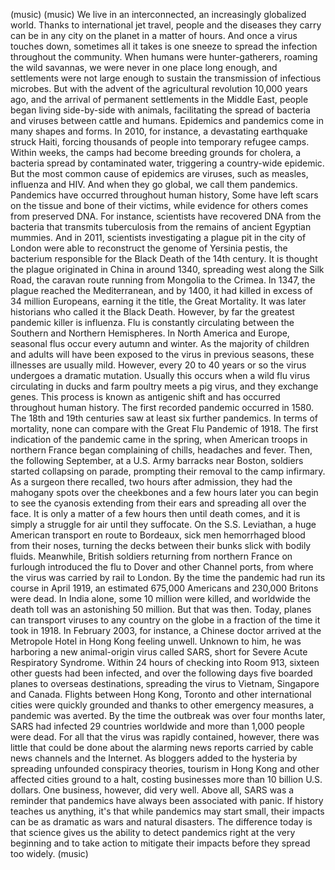 
(music)
(music)
We live in an interconnected,
an increasingly globalized world.
Thanks to international jet travel,
people and the diseases they carry
can be in any city on the planet
in a matter of hours.
And once a virus touches down,
sometimes all it takes
is one sneeze to spread
the infection throughout the community.
When humans were hunter-gatherers,
roaming the wild savannas,
we were never in one place long enough,
and settlements were not large enough
to sustain the transmission
of infectious microbes.
But with the advent
of the agricultural revolution
10,000 years ago, and the arrival
of permanent settlements
in the Middle East, people began
living side-by-side with animals,
facilitating the spread
of bacteria and viruses
between cattle and humans.
Epidemics and pandemics come
in many shapes and forms.
In 2010, for instance,
a devastating earthquake struck Haiti,
forcing thousands of people
into temporary refugee camps.
Within weeks, the camps had become
breeding grounds for cholera,
a bacteria spread by contaminated water,
triggering a country-wide epidemic.
But the most common cause
of epidemics are viruses,
such as measles, influenza and HIV.
And when they go global,
we call them pandemics.
Pandemics have occurred
throughout human history,
Some have left scars on the tissue
and bone of their victims,
while evidence for others
comes from preserved DNA.
For instance, scientists
have recovered DNA
from the bacteria
that transmits tuberculosis
from the remains of ancient
Egyptian mummies.
And in 2011,
scientists investigating a plague
pit in the city of London
were able to reconstruct
the genome of Yersinia pestis,
the bacterium responsible for the Black
Death of the 14th century.
It is thought the plague
originated in China
in around 1340,
spreading west along the Silk Road,
the caravan route running
from Mongolia to the Crimea.
In 1347, the plague reached
the Mediterranean,
and by 1400, it had killed in excess of
34 million Europeans,
earning it the title,
the Great Mortality.
It was later historians
who called it the Black Death.
However, by far the greatest
pandemic killer
is influenza.
Flu is constantly circulating
between the Southern and Northern Hemispheres.
In North America and Europe,
seasonal flus occur
every autumn and winter.
As the majority of children and adults will have
been exposed to the virus in previous seasons,
these illnesses are usually mild.
However, every 20 to 40 years or so
the virus undergoes a dramatic mutation.
Usually this occurs when a wild flu virus
circulating in ducks and farm poultry
meets a pig virus,
and they exchange genes.
This process is known as antigenic shift
and has occurred throughout human history.
The first recorded
pandemic occurred in 1580.
The 18th and 19th centuries
saw at least six further pandemics.
In terms of mortality,
none can compare with the Great
Flu Pandemic of 1918.
The first indication of the pandemic
came in the spring, when American
troops in northern France
began complaining of chills,
headaches and fever.
Then, the following September, at a U.S.
Army barracks near Boston,
soldiers started collapsing on parade,
prompting their removal
to the camp infirmary.
As a surgeon there recalled,
two hours after admission, they had
the mahogany spots over the cheekbones
and a few hours later
you can begin to see the cyanosis
extending from their ears
and spreading all over the face.
It is only a matter of a few hours
then until death comes,
and it is simply a struggle
for air until they suffocate.
On the S.S. Leviathan,
a huge American transport
en route to Bordeaux,
sick men hemorrhaged
blood from their noses,
turning the decks between their bunks
slick with bodily fluids.
Meanwhile, British soldiers returning
from northern France on furlough
introduced the flu to Dover
and other Channel ports,
from where the virus
was carried by rail to London.
By the time the pandemic
had run its course
in April 1919,
an estimated 675,000 Americans
and 230,000 Britons were dead.
In India alone, some 10
million were killed,
and worldwide the death toll
was an astonishing 50 million.
But that was then.
Today, planes can transport viruses
to any country on the globe
in a fraction of the time it took in 1918.
In February 2003, for instance,
a Chinese doctor arrived
at the Metropole Hotel in Hong Kong
feeling unwell.
Unknown to him, he was harboring a new
animal-origin virus called SARS,
short for Severe Acute
Respiratory Syndrome.
Within 24 hours of checking into Room 913,
sixteen other guests had been infected,
and over the following days five boarded
planes to overseas destinations,
spreading the virus to Vietnam,
Singapore and Canada.
Flights between Hong Kong, Toronto and other
international cities were quickly grounded
and thanks to other emergency measures,
a pandemic was averted.
By the time the outbreak
was over four months later,
SARS had infected 29 countries worldwide
and more than 1,000 people were dead.
For all that the virus
was rapidly contained, however,
there was little that could be done
about the alarming news reports
carried by cable news
channels and the Internet.
As bloggers added to the hysteria
by spreading unfounded
conspiracy theories,
tourism in Hong Kong and other
affected cities ground to a halt,
costing businesses more
than 10 billion U.S. dollars.
One business, however, did very well.
Above all, SARS was a reminder that pandemics
have always been associated with panic.
If history teaches us anything,
it&#39;s that while pandemics may start small,
their impacts can be as dramatic
as wars and natural disasters.
The difference today
is that science gives us
the ability to detect pandemics
right at the very beginning
and to take action
to mitigate their impacts
before they spread too widely.
(music)
